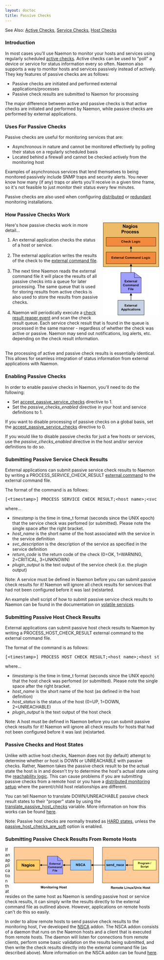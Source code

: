 ```yaml
---
layout: doctoc
title: Passive Checks
---
```



<span class="glyphicon glyphicon-arrow-right"></span> See Also: <a href="activechecks.html">Active Checks</a>, <a href="servicechecks.html">Service Checks</a>, <a href="hostchecks.html">Host Checks</a>

### Introduction

In most cases you'll use Naemon to monitor your hosts and services using regularly scheduled <a href="activechecks.html">active checks</a>.  Active checks can be used to "poll" a device or service for status information every so often.  Naemon also supports a way to monitor hosts and services passively instead of actively.  They key features of passive checks are as follows:

<ul>
<li>Passive checks are initiated and performed external applications/processes</li>
<li>Passive check results are submitted to Naemon for processing</li>
</ul>

The major difference between active and passive checks is that active checks are initiated and performed by Naemon, while passive checks are performed by external applications.

### Uses For Passive Checks

Passive checks are useful for monitoring services that are:

<ul>
<li>Asynchronous in nature and cannot be monitored effectively by polling their status on a regularly scheduled basis
<li>Located behind a firewall and cannot be checked actively from the monitoring host
</ul>

Examples of asynchronous services that lend themselves to being monitored passively include SNMP traps and security alerts.  You never know how many (if any) traps or alerts you'll receive in a given time frame, so it's not feasible to just monitor their status every few minutes.

Passive checks are also used when configuring <a href="distributed.html">distributed</a> or <a href="redundancy.html">redundant</a> monitoring installations.

### How Passive Checks Work

<img src="/images/passivechecks.png" border="0" style="float: right; padding: 0 0 10px 10px;" alt="Passive Checks" title="Passive Checks">

Here's how passive checks work in more detail...

<ol>
<li>An external application checks the status of a host or service.<br><br></li>
<li>The external application writes the results of the check to the <a href="configmain.html#command_file">external command file</a>.<br><br></li>
<li>The next time Naemon reads the external command file it will place the results of all passive checks into a queue for later processing.  The same queue that is used for storing results from active checks is also used to store the results from passive checks.<br><br></li>
<li>Naemon will periodically execute a <a href="configmain.html#check_result_reaper_frequency">check result reaper event</a> and scan the check result queue.  Each service check result that is found in the queue is processed in the same manner - regardless of whether the check was active or passive.  Naemon may send out notifications, log alerts, etc. depending on the check result information.<br><br></li>
</ol>

The processing of active and passive check results is essentially identical.  This allows for seamless integration of status information from external applications with Naemon.

### Enabling Passive Checks

In order to enable passive checks in Naemon, you'll need to do the following:

<ul>
<li>Set <a href="configmain.html#accept_passive_service_checks">accept_passive_service_checks</a> directive to 1.</li>
<li>Set the <i>passive_checks_enabled</i> directive in your host and service definitions to 1.</li>
</ul>

<p>If you want to disable processing of passive checks on a global basis, set the <a href="configmain.html#accept_passive_service_checks">accept_passive_service_checks</a> directive to 0.</p>

<p>If you would like to disable passive checks for just a few hosts or services, use the <i>passive_checks_enabled</i> directive in the host and/or service definitions to do so.</p>

### Submitting Passive Service Check Results

<p>External applications can submit passive service check results to Naemon by writing a PROCESS_SERVICE_CHECK_RESULT <a href="extcommands.html">external command</a> to the external command file.</p>  

The format of the command is as follows:

<pre>
[&lt;timestamp&gt;] PROCESS_SERVICE_CHECK_RESULT;&lt;host_name&gt;;&lt;svc_description&gt;;&lt;return_code&gt;;&lt;plugin_output&gt;
</pre>

where...

<ul>
<li><i>timestamp</i> is the time in time_t format (seconds since the UNIX epoch) that the service check was perfomed (or submitted). Please note the single space after the right bracket. 
<li><i>host_name</i> is the short name of the host associated with the service in the service definition
<li><i>svc_description</i> is the description of the service as specified in the service definition
<li><i>return_code</i> is the return code of the check (0=OK, 1=WARNING, 2=CRITICAL, 3=UNKNOWN)
<li><i>plugin_output</i> is the text output of the service check (i.e. the plugin output)
</ul>

<span class="glyphicon glyphicon-pencil"></span> 

Note: A service must be defined in Naemon before you can submit passive check results for it!  Naemon will ignore all check results for services that had not been configured before it was last (re)started.

<span class="glyphicon glyphicon-thumbs-up"></span> 

An example shell script of how to submit passive service check results to Naemon can be found in the documentation on <a href="volatileservices.html">volatile services</a>.

### Submitting Passive Host Check Results

<p>External applications can submit passive host check results to Naemon by writing a PROCESS_HOST_CHECK_RESULT external command to the external command file.</p>  

The format of the command is as follows:

<pre>
[&lt;timestamp&gt;]&nbsp;PROCESS_HOST_CHECK_RESULT;&lt;host_name&gt;;&lt;host_status&gt;;&lt;plugin_output&gt;
</pre>

where...

<ul>
<li><i>timestamp</i> is the time in time_t format (seconds since the UNIX epoch) that the host check was perfomed (or submitted). Please note the single space after the right bracket. 
<li><i>host_name</i> is the short name of the host (as defined in the host definition)
<li><i>host_status</i> is the status of the host (0=UP, 1=DOWN, 2=UNREACHABLE)
<li><i>plugin_output</i> is the text output of the host check
</ul>

<span class="glyphicon glyphicon-pencil"></span> 

Note: A host must be defined in Naemon before you can submit passive check results for it!  Naemon will ignore all check results for hosts that had not been configured before it was last (re)started.

### Passive Checks and Host States

Unlike with active host checks, Naemon does not (by default) attempt to determine whether or host is DOWN or UNREACHABLE with passive checks.  Rather, Naemon takes the passive check result to be the actual state the host is in and doesn't try to determine the host's actual state using the <a href="networkreachability.html">reachability logic</a>.  This can cause problems if you are submitting passive checks from a remote host or you have a <a href="distributed.html">distributed monitoring setup</a> where the parent/child host relationships are different. 

<p>You can tell Naemon to translate DOWN/UNREACHABLE passive check result states to their "proper" state by using the <a href="configmain.html#translate_passive_host_checks">translate_passive_host_checks</a> variable.  More information on how this works can be found <a href="passivestatetranslation.html">here</a>.</p>

<span class="glyphicon glyphicon-pencil"></span> Note: Passive host checks are normally treated as <a href="statetypes.html">HARD states</a>, unless the <a href="configmain.html#passive_host_checks_are_soft">passive_host_checks_are_soft</a> option is enabled.

### Submitting Passive Check Results From Remote Hosts

<img src="/images/nsca.png" border="0" style="float: right; padding: 0 0 10px 10px;" alt="NSCA Addon" title="NSCA Addon">

If an application that resides on the same host as Naemon is sending passive host or service check results, it can simply write the results directly to the external command file as outlined above.  However, applications on remote hosts can't do this so easily.

In order to allow remote hosts to send passive check results to the monitoring host, I've developed the <a href="addons.html#nsca">NSCA</a> addon.  The NSCA addon consists of a daemon that runs on the Naemon hosts and a client that is executed from remote hosts.  The daemon will listen for connections from remote clients, perform some basic validation on the results being submitted, and then write the check results directly into the external command file (as described above).  More information on the NSCA addon can be found <a href="addons.html#nsca">here</a>.
